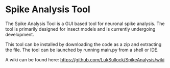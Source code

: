 # Spike Analysis Tool

The Spike Analysis Tool is a GUI based tool for neuronal spike analysis.
The tool is primarily designed for insect models and is currently undergoing development.

This tool can be installed by downloading the code as a zip and extracting the file. The tool can be launched by running main.py from a shell or IDE.

A wiki can be found here: https://github.com/LukSullock/SpikeAnalysis/wiki
